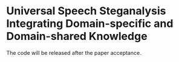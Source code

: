# Universal Speech Steganalysis Integrating Domain-specific and Domain-shared Knowledge
The code will be released after the paper acceptance.
